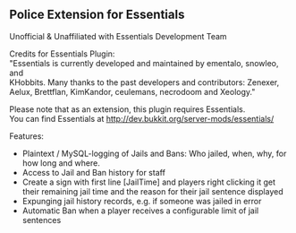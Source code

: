 Police Extension for Essentials                                  
-------------------------------

Unofficial & Unaffiliated with Essentials Development Team                      
                                                                                  
Credits for Essentials Plugin:                                                  
 "Essentials is currently developed and maintained by ementalo, snowleo, and   
 KHobbits. Many thanks to the past developers and contributors: Zenexer,      
 Aelux, Brettflan, KimKandor, ceulemans, necrodoom and Xeology."               
                                                                                  
Please note that as an extension, this plugin requires Essentials.              
You can find Essentials at http://dev.bukkit.org/server-mods/essentials/        

Features:
* Plaintext / MySQL-logging of Jails and Bans: Who jailed, when, why, for how long and where.
* Access to Jail and Ban history for staff
* Create a sign with first line [JailTime] and players right clicking it get their remaining jail time and the reason for their jail sentence displayed
* Expunging jail history records, e.g. if someone was jailed in error
* Automatic Ban when a player receives a configurable limit of jail sentences